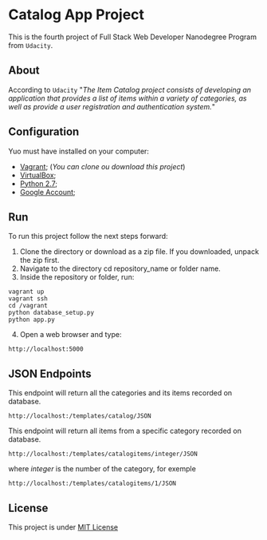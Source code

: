 # Catalog App Project

This is the fourth project of Full Stack Web Developer Nanodegree Program from `Udacity`.

## About

According to `Udacity` "*The Item Catalog project consists of developing an application that provides a list of items within a variety of categories, as well as provide a user registration and authentication system.*"

## Configuration

Yuo must have installed on your computer:

* [Vagrant](https://github.com/udacity/fullstack-nanodegree-vm); (*You can clone ou download this project*)
* [VirtualBox](https://www.virtualbox.org/wiki/Downloads);
* [Python 2.7](https://www.python.org/downloads/);
* [Google Account](https://myaccount.google.com/);


## Run

To run this project follow the next steps forward:

1. Clone the directory or download as a zip file. If you downloaded, unpack the zip first.
2. Navigate to the directory cd repository_name or folder name.
3. Inside the repository or folder, run:

```
vagrant up
vagrant ssh
cd /vagrant
python database_setup.py
python app.py
```
4. Open a web browser and type:
```
http://localhost:5000
```
## JSON Endpoints

This endpoint will return all the categories and its items recorded on database.

```
http://localhost:/templates/catalog/JSON
```
This endpoint will return all items from a specific category recorded on database.

```
http://localhost:/templates/catalogitems/integer/JSON
```
where *integer* is the number of the category, for exemple

```
http://localhost:/templates/catalogitems/1/JSON
```

## License

This project is under [MIT License](https://opensource.org/licenses/MIT)

